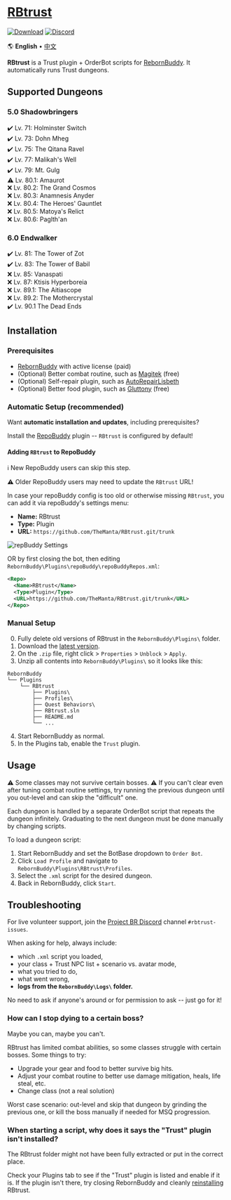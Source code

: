 # [RBtrust][0]

[![Download][1]][2]
[![Discord][3]][4]

🌎 **English** • [中文][-2]

**RBtrust** is a Trust plugin + OrderBot scripts for [RebornBuddy][5]. It automatically runs Trust dungeons.


[-2]: ./README.zh.md "中文"
[-1]: ./README.md "English"
[0]: https://github.com/TheManta/RBtrust "RBtrust on GitHub"
[1]: https://img.shields.io/badge/-Download-brightgreen
[2]: #installation "Download"
[3]: https://img.shields.io/badge/Discord-7389D8?logo=discord&logoColor=ffffff&labelColor=6A7EC2
[4]: https://discord.gg/bmgCq39 "Discord"
[5]: https://www.rebornbuddy.com/ "RebornBuddy"

## Supported Dungeons

### 5.0 Shadowbringers

  ✔️ Lv. 71: Holminster Switch\
  ✔️ Lv. 73: Dohn Mheg\
  ✔️ Lv. 75: The Qitana Ravel\
  ✔️ Lv. 77: Malikah's Well\
  ✔️ Lv. 79: Mt. Gulg\
  ⚠️ Lv. 80.1: Amaurot\
  ❌ Lv. 80.2: The Grand Cosmos\
  ❌ Lv. 80.3: Anamnesis Anyder\
  ❌ Lv. 80.4: The Heroes' Gauntlet\
  ❌ Lv. 80.5: Matoya's Relict\
  ❌ Lv. 80.6: Paglth'an

### 6.0 Endwalker

  ✔️ Lv. 81: The Tower of Zot\
  ✔️ Lv. 83: The Tower of Babil\
  ❌ Lv. 85: Vanaspati\
  ❌ Lv. 87: Ktisis Hyperboreia\
  ❌ Lv. 89.1: The Aitiascope\
  ❌ Lv. 89.2: The Mothercrystal\
  ✔️ Lv. 90.1 The Dead Ends

## Installation

### Prerequisites

- [RebornBuddy][5] with active license (paid)
- (Optional) Better combat routine, such as [Magitek][100] (free)
- (Optional) Self-repair plugin, such as [AutoRepairLisbeth][101]
- (Optional) Better food plugin, such as [Gluttony][102] (free)

[100]: https://discord.gg/rDsFbKr "Magitek Discord"
[101]: https://github.com/nt153133/LlamaPlugins "AutoRepairLisbeth"
[102]: https://github.com/domesticwarlord86/Gluttony "Gluttony"

### Automatic Setup (recommended)

Want **automatic installation and updates**, including prerequisites?

Install the [RepoBuddy][103] plugin -- `RBtrust` is configured by default!

[103]: https://github.com/Zimgineering/repoBuddy "repoBuddy"

#### Adding `RBtrust` to RepoBuddy

ℹ️ New RepoBuddy users can skip this step.

⚠️ Older RepoBuddy users may need to update the `RBtrust` URL!


In case your repoBuddy config is too old or otherwise missing `RBtrust`, you can add it via repoBuddy's settings menu:

- **Name:** RBtrust
- **Type:** Plugin
- **URL:** `https://github.com/TheManta/RBtrust.git/trunk`

![repBuddy Settings](https://i.imgur.com/q53jzEX.png)

OR by first closing the bot, then editing `RebornBuddy\Plugins\repoBuddy\repoBuddyRepos.xml`:

```xml
<Repo>
  <Name>RBtrust</Name>
  <Type>Plugin</Type>
  <URL>https://github.com/TheManta/RBtrust.git/trunk</URL>
</Repo>
```

### Manual Setup

0. Fully delete old versions of RBtrust in the `RebornBuddy\Plugins\` folder.
1. Download the [latest version][104].
2. On the `.zip` file, right click > `Properties` > `Unblock` > `Apply`.
3. Unzip all contents into `RebornBuddy\Plugins\` so it looks like this:

```
RebornBuddy
└── Plugins
    └── RBtrust
        ├── Plugins\
        ├── Profiles\
        ├── Quest Behaviors\
        ├── RBtrust.sln
        ├── README.md
        └── ...
```

4. Start RebornBuddy as normal.
5. In the Plugins tab, enable the `Trust` plugin.

[104]: https://github.com/TheManta/RBtrust/archive/refs/heads/master.zip "RBtrust.zip"

## Usage

⚠️ Some classes may not survive certain bosses. ⚠️ If you can't clear even after tuning combat routine settings, try running the previous dungeon until you out-level and can skip the "difficult" one.

Each dungeon is handled by a separate OrderBot script that repeats the dungeon infinitely. Graduating to the next dungeon must be done manually by changing scripts.

To load a dungeon script:

1. Start RebornBuddy and set the BotBase dropdown to `Order Bot`.
2. Click `Load Profile` and navigate to `RebornBuddy\Plugins\RBtrust\Profiles`.
3. Select the `.xml` script for the desired dungeon.
4. Back in RebornBuddy, click `Start`.

## Troubleshooting

For live volunteer support, join the [Project BR Discord][4] channel `#rbtrust-issues`.

When asking for help, always include:

- which `.xml` script you loaded,
- your class + Trust NPC list + scenario vs. avatar mode,
- what you tried to do,
- what went wrong,
- **logs from the `RebornBuddy\Logs\` folder.**

No need to ask if anyone's around or for permission to ask -- just go for it!

### How can I stop dying to a certain boss?

Maybe you can, maybe you can't.

RBtrust has limited combat abilities, so some classes struggle with certain bosses. Some things to try:

- Upgrade your gear and food to better survive big hits.
- Adjust your combat routine to better use damage mitigation, heals, life steal, etc.
- Change class (not a real solution)

Worst case scenario: out-level and skip that dungeon by grinding the previous one, or kill the boss manually if needed for MSQ progression.

### When starting a script, why does it says the "Trust" plugin isn't installed?

The RBtrust folder might not have been fully extracted or put in the correct place.

Check your Plugins tab to see if the "Trust" plugin is listed and enable if it is. If the plugin isn't there, try closing RebornBuddy and cleanly [reinstalling](#installation) RBtrust.
